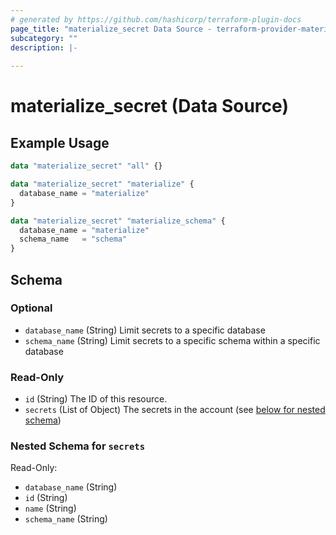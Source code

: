 ```yaml
---
# generated by https://github.com/hashicorp/terraform-plugin-docs
page_title: "materialize_secret Data Source - terraform-provider-materialize"
subcategory: ""
description: |-
  
---
```


# materialize_secret (Data Source)



## Example Usage

```terraform
data "materialize_secret" "all" {}

data "materialize_secret" "materialize" {
  database_name = "materialize"
}

data "materialize_secret" "materialize_schema" {
  database_name = "materialize"
  schema_name   = "schema"
}
```

<!-- schema generated by tfplugindocs -->
## Schema

### Optional

- `database_name` (String) Limit secrets to a specific database
- `schema_name` (String) Limit secrets to a specific schema within a specific database

### Read-Only

- `id` (String) The ID of this resource.
- `secrets` (List of Object) The secrets in the account (see [below for nested schema](#nestedatt--secrets))

<a id="nestedatt--secrets"></a>
### Nested Schema for `secrets`

Read-Only:

- `database_name` (String)
- `id` (String)
- `name` (String)
- `schema_name` (String)


